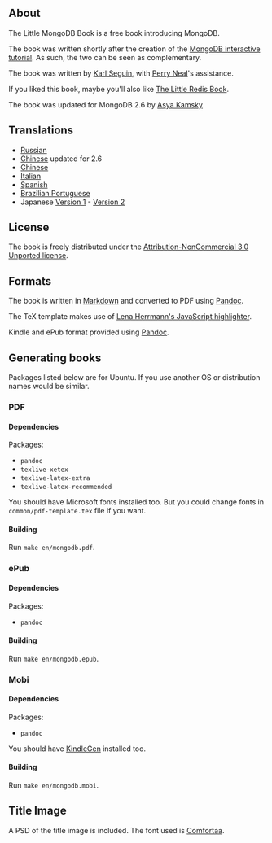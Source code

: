 ## About ##
The Little MongoDB Book is a free book introducing MongoDB.

The book was written shortly after the creation of the [MongoDB interactive tutorial](http://openmymind.net/mongly/). As such, the two can be seen as complementary.

The book was written by [Karl Seguin](http://openmymind.net), with [Perry Neal](http://twitter.com/perryneal)'s assistance.

If you liked this book, maybe you'll also like [The Little Redis Book](http://openmymind.net/2012/1/23/The-Little-Redis-Book/).

The book was updated for MongoDB 2.6 by [Asya Kamsky](https://twitter.com/asya999)

## Translations ##

* [Russian](https://github.com/jsmarkus/the-little-mongodb-book/tree/master/ru)
* [Chinese](https://github.com/geminiyellow/the-little-mongodb-book/tree/master/zh-cn) updated for 2.6
* [Chinese](https://github.com/justinyhuang/the-little-mongodb-book-cn)
* [Italian](https://github.com/nicolaiarocci/the-little-mongodb-book/tree/master/it)
* [Spanish](https://github.com/uokesita/the-little-mongodb-book/tree/master/es)
* [Brazilian Portuguese](https://github.com/danielmelogpi/the-little-mongodb-book/tree/master/pt_BR)
* Japanese [Version 1](http://www.cuspy.org/diary/2012-04-17) - [Version 2](https://github.com/ma2/the-little-mongodb-book)

## License ##
The book is freely distributed under the [Attribution-NonCommercial 3.0 Unported license](<http://creativecommons.org/licenses/by-nc/3.0/legalcode>).

## Formats ##
The book is written in [Markdown](http://daringfireball.net/projects/markdown/) and converted to PDF using [Pandoc](http://johnmacfarlane.net/pandoc/).

The TeX template makes use of [Lena Herrmann's JavaScript highlighter](http://lenaherrmann.net/2010/05/20/javascript-syntax-highlighting-in-the-latex-listings-package).

Kindle and ePub format provided using [Pandoc](http://johnmacfarlane.net/pandoc/).

## Generating books ##
Packages listed below are for Ubuntu. If you use another OS or distribution names would be similar.

### PDF

#### Dependencies

Packages:

* `pandoc`
* `texlive-xetex`
* `texlive-latex-extra`
* `texlive-latex-recommended`

You should have Microsoft fonts installed too. But you could change fonts in `common/pdf-template.tex` file if you want.

#### Building

Run `make en/mongodb.pdf`.

### ePub

#### Dependencies

Packages:

* `pandoc`

#### Building

Run `make en/mongodb.epub`.

### Mobi

#### Dependencies

Packages:

* `pandoc`

You should have [KindleGen](http://www.amazon.com/gp/feature.html?ie=UTF8&docId=1000765211) installed too.

#### Building

Run `make en/mongodb.mobi`.

## Title Image ##
A PSD of the title image is included. The font used is [Comfortaa](http://www.dafont.com/comfortaa.font).
